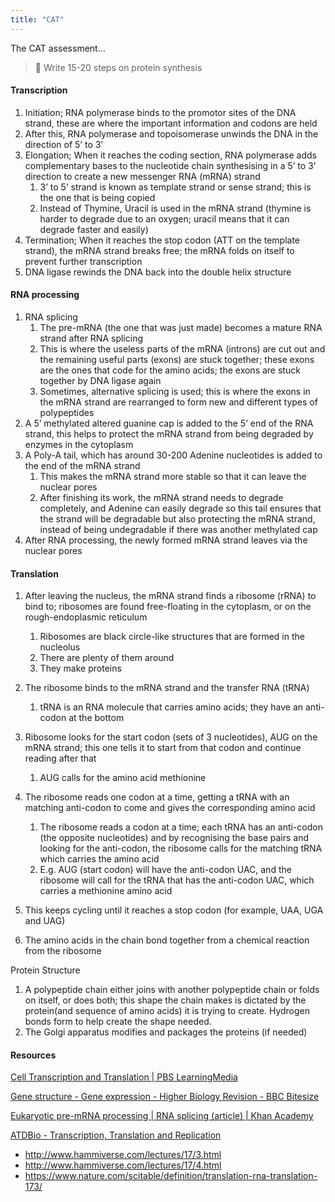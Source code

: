 ```yaml
---
title: "CAT"
---
```


The CAT assessment...
>🌱 Write 15-20 steps on protein synthesis

#### Transcription

1. Initiation; RNA polymerase binds to the promotor sites of the DNA strand, these are where the important information and codons are held
2. After this, RNA polymerase and topoisomerase unwinds the DNA in the direction of 5’ to 3’
3. Elongation; When it reaches the coding section, RNA polymerase adds complementary bases to the nucleotide chain synthesising in a 5’ to 3’ direction to create a new messenger RNA (mRNA) strand
    1. 3’ to 5’ strand is known as template strand or sense strand; this is the one that is being copied
    2. Instead of Thymine, Uracil is used in the mRNA strand (thymine is harder to degrade due to an oxygen; uracil means that it can degrade faster and easily)
4. Termination; When it reaches the stop codon (ATT on the template strand), the mRNA strand breaks free; the mRNA folds on itself to prevent further transcription
5. DNA ligase rewinds the DNA back into the double helix structure

#### RNA processing

1. RNA splicing 
    1. The pre-mRNA (the one that was just made) becomes a mature RNA strand after RNA splicing
    2. This is where the useless parts of the mRNA (introns) are cut out and the remaining useful parts (exons) are stuck together; these exons are the ones that code for the amino acids; the exons are stuck together by DNA ligase again
    3. Sometimes, alternative splicing is used; this is where the exons in the mRNA strand are rearranged to form new and different types of polypeptides
2. A 5’ methylated altered guanine cap is added to the 5’ end of the RNA strand, this helps to protect the mRNA strand from being degraded by enzymes in the cytoplasm
3. A Poly-A tail, which has around 30-200 Adenine nucleotides is added to the end of the mRNA strand
    1. This makes the mRNA strand more stable so that it can leave the nuclear pores
    2. After finishing its work, the mRNA strand needs to degrade completely, and Adenine can easily degrade so this tail ensures that the strand will be degradable but also protecting the mRNA strand, instead of being undegradable if there was another methylated cap
4. After RNA processing, the newly formed mRNA strand leaves via the nuclear pores

#### Translation

1. After leaving the nucleus, the mRNA strand finds a ribosome (rRNA) to bind to; ribosomes are found free-floating in the cytoplasm, or on the rough-endoplasmic reticulum
    1. Ribosomes are black circle-like structures that are formed in the nucleolus
    2. There are plenty of them around
    3. They make proteins
2. The ribosome binds to the mRNA strand and the transfer RNA (tRNA) 
    1. tRNA is an RNA molecule that carries amino acids; they have an anti-codon at the bottom
3. Ribosome looks for the start codon (sets of 3 nucleotides), AUG on the mRNA strand; this one tells it to start from that codon and continue reading after that
    1. AUG calls for the amino acid methionine 
4. The ribosome reads one codon at a time, getting a tRNA with an matching anti-codon to come and gives the corresponding amino acid 
    
    
    1. The ribosome reads a codon at a time; each tRNA has an anti-codon (the opposite nucleotides) and by recognising the base pairs and looking for the anti-codon, the ribosome calls for the matching tRNA which carries the amino acid
    1. E.g. AUG (start codon) will have the anti-codon UAC, and the ribosome will call for the tRNA that has the anti-codon UAC, which carries a methionine amino acid
5. This keeps cycling until it reaches a stop codon (for example, UAA, UGA and UAG)
6. The amino acids in the chain bond together from a chemical reaction from the ribosome

Protein Structure

1. A polypeptide chain either joins with another polypeptide chain or folds on itself, or does both; this shape the chain makes is dictated by the protein(and sequence of amino acids) it is trying to create. Hydrogen bonds form to help create the shape needed.
2. The Golgi apparatus modifies and packages the proteins (if needed)

#### Resources

[Cell Transcription and Translation | PBS LearningMedia](https://www.pbslearningmedia.org/resource/lsps07.sci.life.stru.celltrans/cell-transcription-and-translation/)

[Gene structure - Gene expression - Higher Biology Revision - BBC Bitesize](https://www.bbc.co.uk/bitesize/guides/zgrccdm/revision/3)

[](https://www.khanacademy.org/science/biology/gene-expression-central-dogma/central-dogma-transcription/v/rna-transcription-and-translation)

[Eukaryotic pre-mRNA processing | RNA splicing (article) | Khan Academy](https://www.khanacademy.org/science/biology/gene-expression-central-dogma/transcription-of-dna-into-rna/a/eukaryotic-pre-mrna-processing)

[ATDBio - Transcription, Translation and Replication](https://atdbio.com/nucleic-acids-book/Transcription-Translation-and-Replication)

- http://www.hammiverse.com/lectures/17/3.html
- http://www.hammiverse.com/lectures/17/4.html
- https://www.nature.com/scitable/definition/translation-rna-translation-173/
